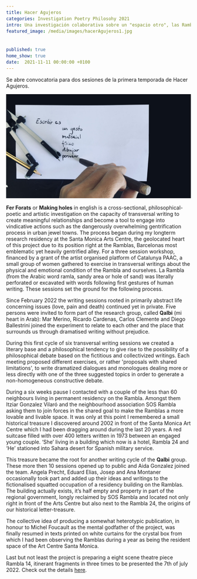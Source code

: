 ```yaml
---
title: Hacer Agujeros
categories: Investigation Poetry Philosohy 2021
intro: Una investigación colaborativa sobre un "espacio otro", las Ramblas y su gentrificación peligrosa a través de la escritura. 
featured_image: /media/images/hacerAgujeros1.jpg


published: true
home_show: true
date:  2021-11-11 00:00:00 +0100
---
```

Se abre convocatoria para dos sesiones de la primera temporada de Hacer Agujeros.

![image](/media/images/hacerAgujeros2.jpg)

**Fer Forats** or **Making holes** in english is a cross-sectional, philosophical-poetic and artistic investigation on the capacity of transversal writing to create meaningful relationships and become a tool to engage into vindicative actions such as the dangerously overwhelming gentrification process in urban jewel towns. The process began during my longterm research residency at the Santa Monica Arts Centre, the geolocated heart of this project due to its position right at the Ramblas, Barcelonas most emblematic yet heavily gentrified alley. 
For a three session workshop, financed by a grant of the artist organised platform of Catalunya PAAC, a small group of women gathered to exercise in transversal writings about the physical and emotional condition of the Rambla and ourselves. La Rambla (from the Arabic word ramla, sandy area or hole of sand) was literally perforated or excavated with words following first gestures of human writing. These sessions set the ground for the following process.

Since February 2022 the writing sessions rooted in primarily abstract life concerning issues (love, pain and death) continued yet in private. Five persons were invited to form part of the research group, called **Qalbi** (mi heart in Arab): Mar Merino, Ricardo Cardenas, Carlos Clemente and Diego Ballestrini joined the experiment to relate to each other and the place that surrounds us through dramatised writing without prejudice.
 
During this first cycle of six transversal writing sessions we created a literary base and a philosophical tendency to give rise to the possibility of a philosophical debate based on the fictitious and collectivized writings. Each meeting proposed different exercises, or rather 'proposals with shared limitations', to write dramatized dialogues and monologues dealing more or less directly with one of the three suggested topics in order to generate a non-homogeneous constructive debate. 

During a six weeks pause I contacted with a couple of the less than 60 neighbours living in permanent residency on the Rambla. Amongst them Itziar Gonzalez Vilaró and the neighbourhood association SOS Rambla asking them to join forces in the shared goal to make the Ramblas a more lovable and livable space. It was only at this point I remembered a small historical treasure I discovered around 2002 in front of the Santa Monica Art Centre which I had been dragging around during the last 20 years. A red suitcase filled with over 400 letters written in 1973 between an engaged young couple. ‘She’ living in a building which now is a hotel, Rambla 24 and ‘He’ stationed into Sahara desert for Spanish military service.

This treasure became the root for another writing cycle of the **Qalbi** group. These more then 10 sessions opened up to public and Aida Gonzalez joined the team. Angela Precht, Eduard Elias, Josep and Ana Montaner occasionally took part and added up their ideas and writings to the fictionalised squatted occupation of a residency building on the Ramblas. The building actually exists, it’s half empty and property in part of the regional government, longly reclaimed by SOS Rambla and located not only right in front of the Arts Centre but also next to the Rambla 24, the origins of our historical letter-treasure.

The collective idea of producing a somewhat heterotypic publication, in honour to Michel Foucault as the mental godfather of the project, was finally resumed in texts printed on white curtains for the crystal box from which I had been observing the Ramblas during a year as being the resident space of the Art Centre Santa Monica.

Last but not least the project is preparing a eight scene theatre piece Rambla 14, itinerant fragments in three times to be presented the 7th of july 2022. Check out the details [here](https://artssantamonica.gencat.cat/ca/detall/Rambla-14-fragments-itinerants-en-tres-temps).